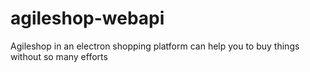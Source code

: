 # agileshop-webapi
Agileshop in an electron shopping platform can help you to buy things without so many efforts
